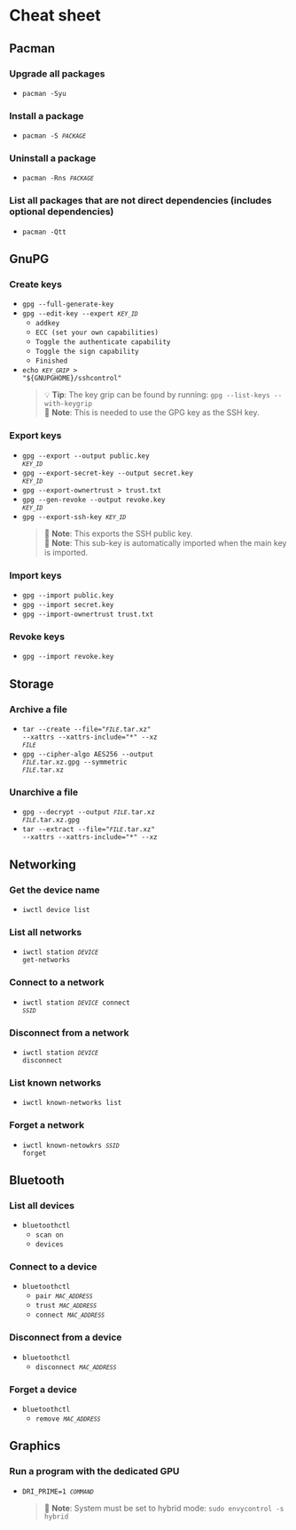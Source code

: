 # Cheat sheet

## Pacman

### Upgrade all packages
* <code>pacman -Syu</code>

### Install a package
* <code>pacman -S <code><var>PACKAGE</var></code></code>

### Uninstall a package
* <code>pacman -Rns <code><var>PACKAGE</var></code></code>

### List all packages that are not direct dependencies (includes optional dependencies)
* <code>pacman -Qtt</code>

## GnuPG

### Create keys
* <code>gpg --full-generate-key</code>
* <code>gpg --edit-key --expert <code><var>KEY_ID</var></code></code>
    * <code>addkey</code>
    * <code>ECC (set your own capabilities)</code>
    * <code>Toggle the authenticate capability</code>
    * <code>Toggle the sign capability</code>
    * <code>Finished</code>
* <code>echo <code><var>KEY_GRIP</var></code> > "${GNUPGHOME}/sshcontrol"</code>
    > 💡 **Tip**: The key grip can be found by running: <code>gpg --list-keys --with-keygrip</code> \
    > 📝 **Note**: This is needed to use the GPG key as the SSH key.

### Export keys
* <code>gpg --export --output public.key <code><var>KEY_ID</var></code></code>
* <code>gpg --export-secret-key --output secret.key <code><var>KEY_ID</var></code></code>
* <code>gpg --export-ownertrust > trust.txt</code>
* <code>gpg --gen-revoke --output revoke.key <code><var>KEY_ID</var></code></code>
* <code>gpg --export-ssh-key <code><var>KEY_ID</var></code></code>
    > 📝 **Note**: This exports the SSH public key. \
    > 📝 **Note**: This sub-key is automatically imported when the main key is imported.

### Import keys
* <code>gpg --import public.key</code>
* <code>gpg --import secret.key</code>
* <code>gpg --import-ownertrust trust.txt</code>

### Revoke keys
* <code>gpg --import revoke.key</code>

## Storage

### Archive a file
* <code>tar --create --file="<code><var>FILE</var></code>.tar.xz" --xattrs --xattrs-include="*" --xz <code><var>FILE</var></code></code>
* <code>gpg --cipher-algo AES256 --output <code><var>FILE</var></code>.tar.xz.gpg --symmetric <code><var>FILE</var></code>.tar.xz</code>

### Unarchive a file
* <code>gpg --decrypt --output <code><var>FILE</var></code>.tar.xz <code><var>FILE</var></code>.tar.xz.gpg</code>
* <code>tar --extract --file="<code><var>FILE</var></code>.tar.xz" --xattrs --xattrs-include="*" --xz</code>

## Networking

### Get the device name
* <code>iwctl device list</code>

### List all networks
* <code>iwctl station <code><var>DEVICE</var></code> get-networks</code>

### Connect to a network
* <code>iwctl station <code><var>DEVICE</var></code> connect <code><var>SSID</var></code></code>

### Disconnect from a network
* <code>iwctl station <code><var>DEVICE</var></code> disconnect</code>

### List known networks
* <code>iwctl known-networks list</code>

### Forget a network
* <code>iwctl known-netowkrs <code><var>SSID</var></code> forget</code>

## Bluetooth

### List all devices
* <code>bluetoothctl</code>
    * <code>scan on</code>
    * <code>devices</code>

### Connect to a device
* <code>bluetoothctl</code>
    * <code>pair <code><var>MAC_ADDRESS</var></code></code>
    * <code>trust <code><var>MAC_ADDRESS</var></code></code>
    * <code>connect <code><var>MAC_ADDRESS</var></code></code>
 
### Disconnect from a device
* <code>bluetoothctl</code>
    * <code>disconnect <code><var>MAC_ADDRESS</var></code></code>
 
### Forget a device
* <code>bluetoothctl</code>
    * <code>remove <code><var>MAC_ADDRESS</var></code></code>

## Graphics

### Run a program with the dedicated GPU
* <code>DRI_PRIME=1 <code><var>COMMAND</var></code></code>
    > 📝 **Note**: System must be set to hybrid mode: <code>sudo envycontrol -s hybrid</code>

